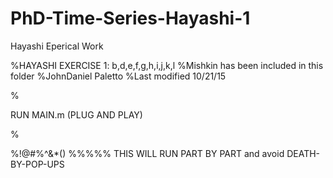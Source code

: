 # PhD-Time-Series-Hayashi-1
Hayashi Eperical Work

%HAYASHI EXERCISE 1: b,d,e,f,g,h,i,j,k,l
%Mishkin has been included in this folder
%JohnDaniel Paletto
%Last modified 10/21/15


%


RUN MAIN.m (PLUG AND PLAY)


%




%!@#$%^&*()PLEASE REFRAIN FROM CLICKING "RUN", PLEASE USE "RUN SECTION"!@#$%^&*()
%%%%% THIS WILL RUN PART BY PART and avoid DEATH-BY-POP-UPS
